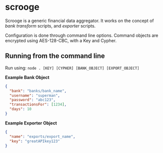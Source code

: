 scrooge
=======

Scrooge is a generic financial data aggregator. It works on the concept of _bank transform_ scripts, and _exporter_ scripts.

Configuration is done through command line options. Command objects are encrypted using AES-128-CBC, with a Key and Cypher.

Running from the command line
-----------------------------
Run using: `node . [KEY] [CYPHER] [BANK_OBJECT] [EXPORT_OBJECT]`

**Example Bank Object**
```json
{
  "bank": "banks/bank_name",
  "username": "superman",
  "password": "abc123",
  "transactionsFor": [1234],
  "days": 10
}
```

**Example Exporter Object**
```json
{
  "name": "exports/export_name",
  "key": "greatAPIkey123"
}
```
